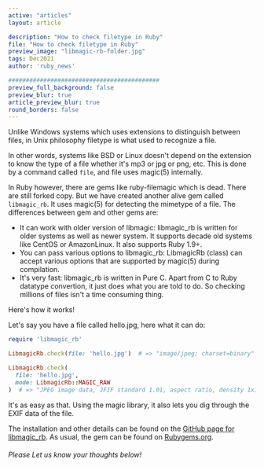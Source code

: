 ```yaml
---
active: "articles"
layout: article

description: "How to check filetype in Ruby"
file: "How to check filetype in Ruby"
preview_image: "libmagic-rb-folder.jpg"
tags: Dec2021
author: 'ruby_news'

###########################################
preview_full_background: false
preview_blur: true
article_preview_blur: true
round_borders: false
---
```


Unlike Windows systems which uses extensions to distinguish between files, in Unix philosophy
filetype is what used to recognize a file.

In other words, systems like BSD or Linux doesn't depend on the extension to know the type of a file whether it's mp3 or jpg or png, etc.
This is done by a command called `file`, and file uses magic(5) internally.

In Ruby however, there are gems like ruby-filemagic which is dead. There are still forked copy.
But we have created another alive gem called `libmagic_rb`.
It uses magic(5) for detecting the mimetype of a file. The differences between gem and other gems are:

+ It can work with older version of libmagic: libmagic_rb is written for older systems as well as newer system. It supports decade old systems like CentOS or AmazonLinux. It also supports Ruby 1.9+.
+ You can pass various options to libmagic_rb: LibmagicRb (class) can accept various options that are supported by magic(5) during compilation.
+ It's very fast: libmagic_rb is written in Pure C. Apart from C to Ruby datatype convertion, it just does what you are told to do. So checking millions of files isn't a time consuming thing.

Here's how it works!

Let's say you have a file called hello.jpg, here what it can do:

```ruby
require 'libmagic_rb'

LibmagicRb.check(file: 'hello.jpg')  # => "image/jpeg; charset=binary"

LibmagicRb.check(
  file: 'hello.jpg',
  mode: LibmagicRb::MAGIC_RAW
)  # => "JPEG image data, JFIF standard 1.01, aspect ratio, density 1x1, segment length 16, progressive, precision 8, 3072x2036, components 3"
```

It's as easy as that. Using the magic library, it also lets you dig through the EXIF data of the file.

The installation and other details can be found on the [GitHub page for libmagic_rb](https://github.com/cybergizer-hq/LibmagicRb/).
As usual, the gem can be found on [Rubygems.org](https://rubygems.org/gems/libmagic_rb).

###### Please Let us know your thoughts below!
